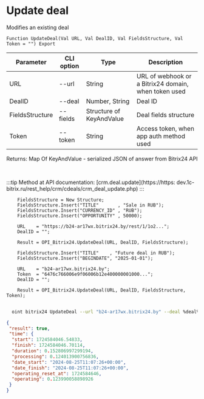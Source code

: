 ﻿---
sidebar_position: 5
---

# Update deal
 Modifies an existing deal



`Function UpdateDeal(Val URL, Val DealID, Val FieldsStructure, Val Token = "") Export`

  | Parameter | CLI option | Type | Description |
  |-|-|-|-|
  | URL | --url | String | URL of webhook or a Bitrix24 domain, when token used |
  | DealID | --deal | Number, String | Deal ID |
  | FieldsStructure | --fields | Structure of KeyAndValue | Deal fields structure |
  | Token | --token | String | Access token, when app auth method used |

  
  Returns:  Map Of KeyAndValue - serialized JSON of answer from Bitrix24 API

<br/>

:::tip
Method at API documentation: [crm.deal.update](https://https:
dev.1c-bitrix.ru/rest_help/crm/cdeals/crm_deal_update.php)
:::
<br/>


```bsl title="Code example"
    FieldsStructure = New Structure;
    FieldsStructure.Insert("TITLE"       , "Sale in RUB");
    FieldsStructure.Insert("CURRENCY_ID" , "RUB");
    FieldsStructure.Insert("OPPORTUNITY" , 50000);

    URL    = "https://b24-ar17wx.bitrix24.by/rest/1/1o2...";
    DealID = "";

    Result = OPI_Bitrix24.UpdateDeal(URL, DealID, FieldsStructure);

    FieldsStructure.Insert("TITLE"    , "Future deal in RUB");
    FieldsStructure.Insert("BEGINDATE", "2025-01-01");

    URL    = "b24-ar17wx.bitrix24.by";
    Token  = "6476c766006e9f06006b12e400000001000...";
    DealID = "";

    Result = OPI_Bitrix24.UpdateDeal(URL, DealID, FieldsStructure, Token);
```



```sh title="CLI command example"
    
  oint bitrix24 UpdateDeal --url "b24-ar17wx.bitrix24.by" --deal %deal% --fields %fields% --token "6476c766006e9f06006b12e400000001000..."

```

```json title="Result"
{
 "result": true,
 "time": {
  "start": 1724584046.54833,
  "finish": 1724584046.70114,
  "duration": 0.152806997299194,
  "processing": 0.124013900756836,
  "date_start": "2024-08-25T11:07:26+00:00",
  "date_finish": "2024-08-25T11:07:26+00:00",
  "operating_reset_at": 1724584646,
  "operating": 0.123990058898926
 }
}
```
